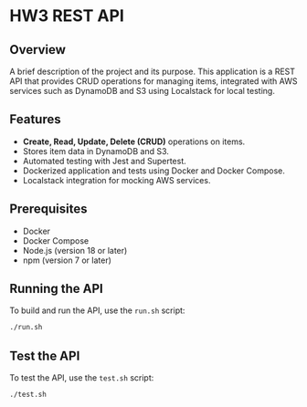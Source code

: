 # HW3 REST API

## Overview

A brief description of the project and its purpose. This application is a REST API that provides CRUD operations for managing items, integrated with AWS services such as DynamoDB and S3 using Localstack for local testing.

## Features

- **Create, Read, Update, Delete (CRUD)** operations on items.
- Stores item data in DynamoDB and S3.
- Automated testing with Jest and Supertest.
- Dockerized application and tests using Docker and Docker Compose.
- Localstack integration for mocking AWS services.

## Prerequisites

- Docker
- Docker Compose
- Node.js (version 18 or later)
- npm (version 7 or later)


## Running the API
To build and run the API, use the `run.sh` script:

```sh
./run.sh
```

## Test the API
To test the API, use the `test.sh` script:

```sh
./test.sh
```